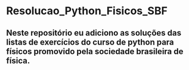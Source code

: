 # Resolucao_Python_Fisicos_SBF

## Neste repositório eu adiciono as soluções das listas de exercícios do curso de python para físicos promovido pela sociedade brasileira de física.
